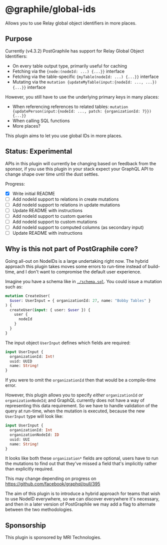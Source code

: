 # @graphile/global-ids

Allows you to use Relay global object identifiers in more places.

## Purpose

Currently (v4.3.2) PostGraphile has support for Relay Global Object Identifiers:

- On every table output type, primarily useful for caching
- Fetching via the `{node:(nodeId: ...) {...}}` interface
- Fetching via the table-specific `{myTable(nodeId: ...) {...}}` interface
- Mutating via the `mutation {updateMyTable(input:{nodeId: ..., ...}){...}}` interface

However, you still have to use the underlying primary keys in many places:

- When referencing references to related tables: `mutation {updatePerson(input:{nodeId: ..., patch: {organizationId: 7}}){...}}`
- When calling SQL functions
- More places?

This plugin aims to let you use global IDs in more places.

## Status: Experimental

APIs in this plugin will currently be changing based on feedback from the
sponsor, if you use this plugin in your stack expect your GraphQL API to
change shape over time until the dust settles.

Progress:

- [x] Write initial README
- [ ] Add nodeId support to relations in create mutations
- [ ] Add nodeId support to relations in update mutations
- [ ] Update README with instructions
- [ ] Add nodeId support to custom queries
- [ ] Add nodeId support to custom mutations
- [ ] Add nodeId support to computed columns (as secondary input)
- [ ] Update README with instructions

## Why is this not part of PostGraphile core?

Going all-out on NodeIDs is a large undertaking right now. The hybrid
approach this plugin takes moves some errors to run-time instead of
build-time, and I don't want to compromise the default user experience.

Imagine you have a schema like in [`./schema.sql`](./schema.sql). You could
issue a mutation such as:

```graphql
mutation CreateUser(
  $user: UserInput = { organizationId: 27, name: "Bobby Tables" }
) {
  createUser(input: { user: $user }) {
    user {
      nodeId
    }
  }
}
```

The input object `UserInput` defines which fields are required:

```graphql
input UserInput {
  organizationId: Int!
  uuid: UUID
  name: String!
}
```

If you were to omit the `organizationId` then that would be a compile-time error.

However, this plugin allows you to specify _either_ `organizationId` _or_
`organizationNodeId`; and GraphQL currently does not have a way of
representing this data requirement. So we have to handle validation of the
query at run-time, when the mutation is executed, because the new `UserInput`
type will look like:

```graphql
input UserInput {
  organizationId: Int
  organizationNodeId: ID
  uuid: UUI
  name: String!
}
```

It looks like both these `organization*` fields are optional, users have to
run the mutations to find out that they've missed a field that's implicitly
rather than explicitly required.

This may change depending on progress on https://github.com/facebook/graphql/pull/395

The aim of this plugin is to introduce a hybrid approach for teams that
wish to use NodeID everywhere, so we can discover everywhere it's necessary,
and then in a later version of PostGraphile we may add a flag to alternate
between the two methodologies.

## Sponsorship

This plugin is sponsored by MRI Technologies.
